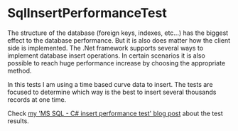 # SqlInsertPerformanceTest

The structure of the database (foreign keys, indexes, etc...) has the biggest effect to the database performance. 
But it is also does matter how the client side is implemented. The .Net framework supports several ways to implement 
database insert operations. In certain scenarios it is also possible to reach huge performance increase by choosing 
the appropriate method.

In this tests I am using a time based curve data to insert. The tests are focused to determine which way is the best
 to insert several thousands records at one time.

Check [my 'MS SQL - C# insert performance test' blog post][blog-url] about the test results.

[blog-url]:  http://szunyog.github.io/archivers/mssql-csharp-insert-performance-test
